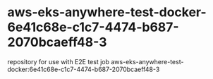 # aws-eks-anywhere-test-docker-6e41c68e-c1c7-4474-b687-2070bcaeff48-3
repository for use with E2E test job aws-eks-anywhere-test-docker:6e41c68e-c1c7-4474-b687-2070bcaeff48-3
